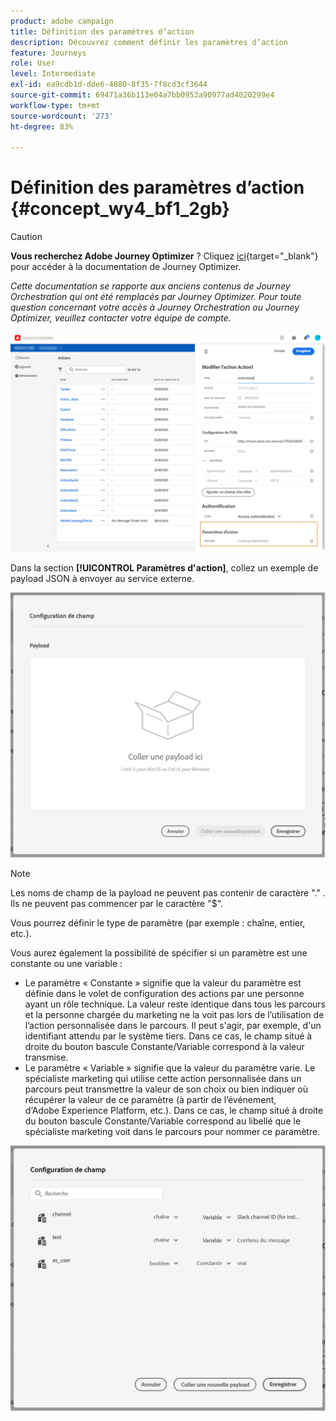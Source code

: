 ```yaml
---
product: adobe campaign
title: Définition des paramètres d’action
description: Découvrez comment définir les paramètres d’action
feature: Journeys
role: User
level: Intermediate
exl-id: ea9cdb1d-dde6-4080-8f35-7f8cd3cf3644
source-git-commit: 69471a36b113e04a7bb0953a90977ad4020299e4
workflow-type: tm+mt
source-wordcount: '273'
ht-degree: 83%

---
```


# Définition des paramètres d’action {#concept_wy4_bf1_2gb}


>[!CAUTION]
>
>**Vous recherchez Adobe Journey Optimizer** ? Cliquez [ici](https://experienceleague.adobe.com/fr/docs/journey-optimizer/using/ajo-home){target="_blank"} pour accéder à la documentation de Journey Optimizer.
>
>
>_Cette documentation se rapporte aux anciens contenus de Journey Orchestration qui ont été remplacés par Journey Optimizer. Pour toute question concernant votre accès à Journey Orchestration ou Journey Optimizer, veuillez contacter votre équipe de compte._


![](../assets/messageparameterssection.png)

Dans la section **[!UICONTROL Paramètres d&#39;action]**, collez un exemple de payload JSON à envoyer au service externe.

![](../assets/customactionpayloadmessage.png)

>[!NOTE]
>
>Les noms de champ de la payload ne peuvent pas contenir de caractère &quot;.&quot; . Ils ne peuvent pas commencer par le caractère &quot;$&quot;.

Vous pourrez définir le type de paramètre (par exemple : chaîne, entier, etc.).

Vous aurez également la possibilité de spécifier si un paramètre est une constante ou une variable :

* Le paramètre « Constante » signifie que la valeur du paramètre est définie dans le volet de configuration des actions par une personne ayant un rôle technique. La valeur reste identique dans tous les parcours et la personne chargée du marketing ne la voit pas lors de l’utilisation de l’action personnalisée dans le parcours. Il peut s&#39;agir, par exemple, d&#39;un identifiant attendu par le système tiers. Dans ce cas, le champ situé à droite du bouton bascule Constante/Variable correspond à la valeur transmise.
* Le paramètre « Variable » signifie que la valeur du paramètre varie. Le spécialiste marketing qui utilise cette action personnalisée dans un parcours peut transmettre la valeur de son choix ou bien indiquer où récupérer la valeur de ce paramètre (à partir de l’événement, d‘Adobe Experience Platform, etc.). Dans ce cas, le champ situé à droite du bouton bascule Constante/Variable correspond au libellé que le spécialiste marketing voit dans le parcours pour nommer ce paramètre.

![](../assets/customactionpayloadmessage2.png)
